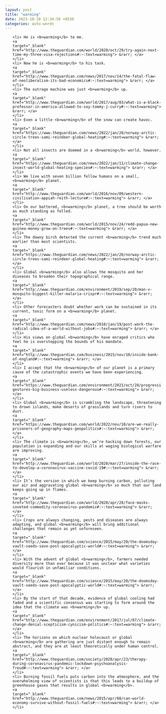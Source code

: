 ```yaml
---
layout: post
title: "warming"
date: 2023-10-10 12:34:56 +0530
categories: auto-words
---
```

<ol>

    <li> He is <b>warming</b> to me.
    <a 
    target="_blank" 
    href="http://www.theguardian.com/world/2020/oct/29/try-again-next-time-my-three-visa-rejections#:~:text=warming"> &rarr; </a>
    </li>
    <li> Now he is <b>warming</b> to his task.
    <a 
    target="_blank" 
    href="http://www.theguardian.com/news/2017/nov/14/the-fatal-flaw-of-neoliberalism-its-bad-economics#:~:text=warming"> &rarr; </a>
    </li>
    <li> The outrage machine was just <b>warming</b> up.
    <a 
    target="_blank" 
    href="http://www.theguardian.com/world/2017/aug/03/what-is-a-black-professor-in-america-allowed-to-say-tommy-j-curry#:~:text=warming"> &rarr; </a>
    </li>
    <li> Even a little <b>warming</b> of the snow can create havoc.
    <a 
    target="_blank" 
    href="https://www.theguardian.com/news/2022/jan/20/norway-arctic-circle-trees-sami-reindeer-global-heating#:~:text=warming"> &rarr; </a>
    </li>
    <li> Not all insects are doomed in a <b>warming</b> world, however.
    <a 
    target="_blank" 
    href="https://www.theguardian.com/news/2022/jan/11/climate-change-insect-world-global-heating-species#:~:text=warming"> &rarr; </a>
    </li>
    <li> We live with seven billion fellow humans on a small, <b>warming</b> planet.
    <a 
    target="_blank" 
    href="http://www.theguardian.com/world/2016/nov/09/western-civilisation-appiah-reith-lecture#:~:text=warming"> &rarr; </a>
    </li>
    <li> On our battered, <b>warming</b> planet, a tree should be worth as much standing as felled.
    <a 
    target="_blank" 
    href="http://www.theguardian.com/world/2015/nov/24/redd-papua-new-guinea-money-grow-on-trees#:~:text=warming"> &rarr; </a>
    </li>
    <li> The downy birch detected the current <b>warming</b> trend much earlier than most scientists.
    <a 
    target="_blank" 
    href="https://www.theguardian.com/news/2022/jan/20/norway-arctic-circle-trees-sami-reindeer-global-heating#:~:text=warming"> &rarr; </a>
    </li>
    <li> Global <b>warming</b> also allows the mosquito and her diseases to broaden their topographical range.
    <a 
    target="_blank" 
    href="http://www.theguardian.com/environment/2019/sep/20/man-v-mosquito-biggest-killer-malaria-crispr#:~:text=warming"> &rarr; </a>
    </li>
    <li> Other forecasters doubt whether work can be sustained in its current, toxic form on a <b>warming</b> planet.
    <a 
    target="_blank" 
    href="http://www.theguardian.com/news/2018/jan/19/post-work-the-radical-idea-of-a-world-without-jobs#:~:text=warming"> &rarr; </a>
    </li>
    <li> His views on global <b>warming</b> have enraged critics who feel he is overstepping the bounds of his mandate.
    <a 
    target="_blank" 
    href="http://www.theguardian.com/business/2015/nov/10/inside-bank-of-england#:~:text=warming"> &rarr; </a>
    </li>
    <li> I accept that the <b>warming</b> of our planet is a primary cause of the catastrophic events we have been experiencing.
    <a 
    target="_blank" 
    href="https://www.theguardian.com/environment/2021/oct/28/progressive-gestures-big-business-useless-dangerous#:~:text=warming"> &rarr; </a>
    </li>
    <li> Global <b>warming</b> is scrambling the landscape, threatening to drown islands, make deserts of grasslands and turn rivers to dust.
    <a 
    target="_blank" 
    href="https://www.theguardian.com/world/2022/nov/10/are-we-really-prisoners-of-geography-maps-geopolitics#:~:text=warming"> &rarr; </a>
    </li>
    <li> The climate is <b>warming</b>, we’re hacking down forests, our population is expanding and our skills at waging biological warfare are improving.
    <a 
    target="_blank" 
    href="http://www.theguardian.com/world/2020/mar/27/inside-the-race-to-develop-a-coronavirus-vaccine-covid-19#:~:text=warming"> &rarr; </a>
    </li>
    <li> It’s the version in which we keep burning carbon, polluting our air and aggravating global <b>warming</b> so much that our land keeps going up in flames.
    <a 
    target="_blank" 
    href="http://www.theguardian.com/world/2020/apr/28/face-masks-coveted-commodity-coronavirus-pandemic#:~:text=warming"> &rarr; </a>
    </li>
    <li> Crops are always changing, pests and diseases are always adapting, and global <b>warming</b> will bring additional challenges that remain as yet unforeseen.
    <a 
    target="_blank" 
    href="http://www.theguardian.com/science/2015/may/20/the-doomsday-vault-seeds-save-post-apocalyptic-world#:~:text=warming"> &rarr; </a>
    </li>
    <li> With the advent of global <b>warming</b>, farmers needed diversity more than ever because it was unclear what varieties would flourish in unfamiliar conditions.
    <a 
    target="_blank" 
    href="http://www.theguardian.com/science/2015/may/20/the-doomsday-vault-seeds-save-post-apocalyptic-world#:~:text=warming"> &rarr; </a>
    </li>
    <li> By the start of that decade, evidence of global cooling had faded and a scientific consensus was starting to form around the idea that the climate was <b>warming</b> up.
    <a 
    target="_blank" 
    href="http://www.theguardian.com/environment/2017/jul/07/climate-change-denial-scepticism-cynicism-politics#:~:text=warming"> &rarr; </a>
    </li>
    <li> The horizons on which nuclear holocaust or global <b>warming</b> are gathering are just distant enough to remain abstract, and they are at least theoretically under human control.
    <a 
    target="_blank" 
    href="http://www.theguardian.com/society/2020/apr/23/therapy-during-coronavirus-pandemic-lockdown-psychoanalysis-freud#:~:text=warming"> &rarr; </a>
    </li>
    <li> Burning fossil fuels puts carbon into the atmosphere, and the overwhelming view of scientists is that this leads to a buildup of greenhouse gases that results in global <b>warming</b>.
    <a 
    target="_blank" 
    href="http://www.theguardian.com/news/2015/apr/08/can-world-economy-survive-without-fossil-fuels#:~:text=warming"> &rarr; </a>
    </li>